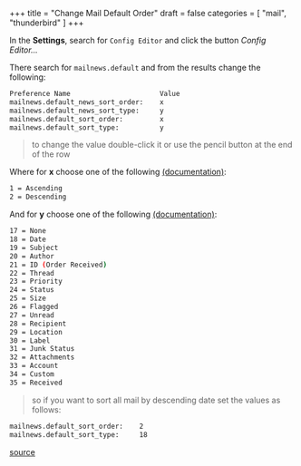 +++
title = "Change Mail Default Order"
draft = false
categories = [ "mail", "thunderbird" ]
+++


In the **Settings**, search for `Config Editor` and click the button *Config Editor...*

There search for `mailnews.default` and from the results change the following:

```bash
Preference Name                      Value
mailnews.default_news_sort_order:    x
mailnews.default_news_sort_type:     y
mailnews.default_sort_order:         x
mailnews.default_sort_type:          y
```

> to change the value double-click it or use the pencil button at the end of the row

Where for **x** choose one of the following [(documentation)](https://developer.mozilla.org/en/nsMsgViewSortOrder):

```bash
1 = Ascending
2 = Descending
```

And for **y** choose one of the following [(documentation)](https://developer.mozilla.org/en/nsMsgViewSortType):

```bash
17 = None
18 = Date
19 = Subject
20 = Author
21 = ID (Order Received)
22 = Thread
23 = Priority
24 = Status
25 = Size
26 = Flagged
27 = Unread
28 = Recipient
29 = Location
30 = Label
31 = Junk Status
32 = Attachments
33 = Account
34 = Custom
35 = Received
```

> so if you want to sort all mail by descending date set the values as follows:

```bash
mailnews.default_sort_order:    2
mailnews.default_sort_type:     18
```

[source](https://superuser.com/a/13551)
